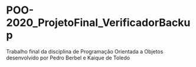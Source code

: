 # POO-2020_ProjetoFinal_VerificadorBackup
Trabalho final da disciplina de Programação Orientada a Objetos desenvolvido por Pedro Berbel e Kaique de Toledo
